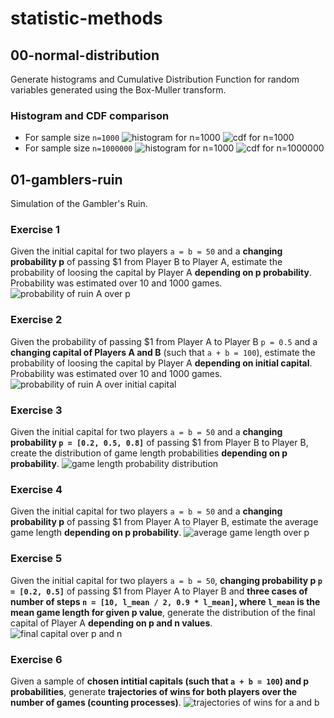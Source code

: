 # statistic-methods

## 00-normal-distribution
Generate histograms and Cumulative Distribution Function for random variables generated using the Box-Muller transform.

### Histogram and CDF comparison
- For sample size `n=1000`
![histogram for n=1000](./00-normal-distribution/n-1000/histogram.png)
![cdf for n=1000](./00-normal-distribution/n-1000/cdf-empirical-vs-theoretical.png)
- For sample size `n=1000000`
![histogram for n=1000](./00-normal-distribution/n-1000000/histogram.png)
![cdf for n=1000000](./00-normal-distribution/n-1000000/cdf-empirical-vs-theoretical.png)

## 01-gamblers-ruin
Simulation of the Gambler's Ruin.

### Exercise 1
Given the initial capital for two players `a = b = 50` and a **changing probability p** of passing $1 from Player B to Player A, estimate the probability of loosing the capital by Player A **depending on p probability**.<br>
Probability was estimated over 10 and 1000 games.
![probability of ruin A over p](./01-gamblers-ruin/images/ex-01.png)

### Exercise 2
Given the probability of passing $1 from Player A to Player B `p = 0.5` and a **changing capital of Players A and B** (such that `a + b = 100`), estimate the probability of loosing the capital by Player A **depending on initial capital**.<br>
Probability was estimated over 10 and 1000 games.
![probability of ruin A over initial capital](./01-gamblers-ruin/images/ex-02.png)

### Exercise 3
Given the initial capital for two players `a = b = 50` and a **changing probability `p = [0.2, 0.5, 0.8]`** of passing $1 from Player B to Player B, create the distribution of game length probabilities **depending on p probability**.
![game length probability distribution](./01-gamblers-ruin/images/ex-03.png)

### Exercise 4
Given the initial capital for two players `a = b = 50` and a **changing probability p** of passing $1 from Player A to Player B, estimate the average game length **depending on p probability**.
![average game length over p](./01-gamblers-ruin/images/ex-04.png)

### Exercise 5
Given the initial capital for two players `a = b = 50`, **changing probability p `p = [0.2, 0.5]`** of passing $1 from Player A to Player B and **three cases of number of steps `n = [10, l_mean / 2, 0.9 * l_mean]`, where `l_mean` is the mean game length for given p value**, generate the distribution of the final capital of Player A **depending on p and n values**.
![final capital over p and n](./01-gamblers-ruin/images/ex-05.png)

### Exercise 6
Given a sample of **chosen intitial capitals (such that `a + b = 100`) and p probabilities**, generate **trajectories of wins for both players over the number of games (counting processes)**.
![trajectories of wins for a and b](./01-gamblers-ruin/images/ex-06.png)
